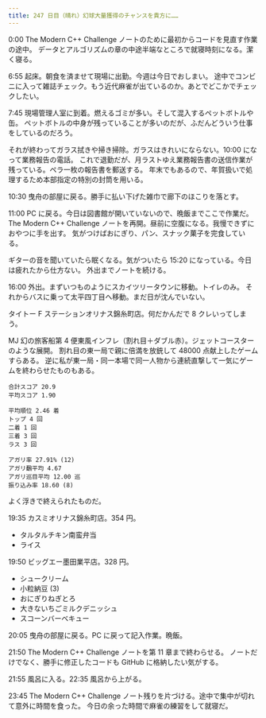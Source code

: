 ```yaml
---
title: 247 日目（晴れ）幻球大量獲得のチャンスを貴方に……
---
```


0:00 The Modern C++ Challenge ノートのために最初からコードを見直す作業の途中。
データとアルゴリズムの章の中途半端なところで就寝時刻になる。潔く寝る。

6:55 起床。朝食を済ませて現場に出勤。今週は今日でおしまい。
途中でコンビニに入って雑誌チェック。もう近代麻雀が出ているのか。あとでどこかでチェックしたい。

7:45 現場管理人室に到着。燃えるゴミが多い。そして混入するペットボトルや缶。
ペットボトルの中身が残っていることが多いのだが、ふだんどういう仕事をしているのだろう。

それが終わってガラス拭きや掃き掃除。ガラスはきれいにならない。10:00 になって業務報告の電話。
これで退勤だが、月ラストゆえ業務報告書の送信作業が残っている。ペラ一枚の報告書を郵送する。
年末でもあるので、年賀扱いで処理するため本部指定の特別の封筒を用いる。

10:30 曳舟の部屋に戻る。勝手に払い下げた雑巾で廊下のほこりを落とす。

11:00 PC に戻る。今日は図書館が開いていないので、晩飯までここで作業だ。
The Modern C++ Challenge ノートを再開。昼前に空腹になる。我慢できずにおやつに手を出す。
気がつけばおにぎり、パン、スナック菓子を完食している。

ギターの音を聞いていたら眠くなる。気がついたら 15:20 になっている。今日は疲れたから仕方ない。
外出までノートを続ける。

16:00 外出。まずいつものようにスカイツリータウンに移動。トイレのみ。
それからバスに乗って太平四丁目へ移動。まだ日が沈んでいない。

タイトー F ステーションオリナス錦糸町店。何だかんだで 8 クレいってしまう。

MJ 幻の旅客船第 4 便東風インフレ（割れ目＋ダブル赤）。ジェットコースターのような展開。
割れ目の東一局で親に倍満を放銃して 48000 点献上したゲームすらある。
逆に私が東一局・同一本場で同一人物から連続直撃して一気にゲームを終わらせたものもある。

```text
合計スコア 20.9
平均スコア 1.90

平均順位 2.46 着
トップ 4 回
二着 1 回
三着 3 回
ラス 3 回

アガリ率 27.91% (12)
アガリ飜平均 4.67
アガリ巡目平均 12.00 巡
振り込み率 18.60 (8)
```

よく浮きで終えられたものだ。

19:35 カスミオリナス錦糸町店。354 円。

* タルタルチキン南蛮弁当
* ライス

19:50 ビッグエー墨田業平店。328 円。

* シュークリーム
* 小粒納豆 (3)
* おにぎりねぎとろ
* 大きないちごミルクデニッシュ
* スコーンバーベキュー

20:05 曳舟の部屋に戻る。PC に戻って記入作業。晩飯。

21:50 The Modern C++ Challenge ノートを第 11 章まで終わらせる。
ノートだけでなく、勝手に修正したコードも GitHub に格納したい気がする。

21:55 風呂に入る。22:35 風呂から上がる。

23:45 The Modern C++ Challenge ノート残りを片づける。途中で集中が切れて意外に時間を食った。
今日の余った時間で麻雀の練習をして就寝だ。
